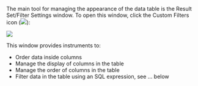 The main tool for managing the appearance of the data table is the Result Set/Filter Settings window. To open this window, click the Custom Filters icon (<img src="https://www.dropbox.com/s/c49v6wtsr4w7tin/Filter%20settings%20icon.png?raw=1"/>):
 
<img src="https://www.dropbox.com/s/g1qhlhv1az5qxmc/Results%20set%20order%20box.png?raw=1"/>

This window provides instruments to:
* Order data inside columns
* Manage the display of columns in the table
* Manage the order of columns in the table
* Filter data in the table using an SQL expression, see … below
